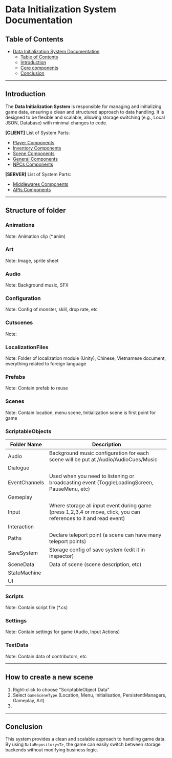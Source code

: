 # Data Initialization System Documentation

## Table of Contents

<!-- TOC -->
* [Data Initialization System Documentation](#data-initialization-system-documentation)
  * [Table of Contents](#table-of-contents)
  * [Introduction](#introduction)
  * [Core components](#core-components)
  * [Conclusion](#conclusion)
<!-- TOC -->

---

## Introduction

The **Data Initialization System** is responsible for managing and initializing game data, ensuring a clean and structured approach to data handling. It is designed to be flexible and scalable, allowing storage switching (e.g., Local JSON, Database) with minimal changes to code.

**[CLIENT]** List of System Parts:
- [Player Components](docs/components/Player.md)
- [Inventory Components](docs/components/Inventory.md)
- [Scene Components](docs/components/Scene.md)
- [General Components](docs/components/General.md)
- [NPCs Components](docs/components/General.md)

**[SERVER]** List of System Parts:
- [Middlewares Components](docs/components/Player.md)
- [APIs Components](docs/components/Inventory.md)
---

## Structure of folder

### Animations

Note: Animation clip (*.anim)

### Art

Note: Image, sprite sheet

### Audio

Note: Background music, SFX

### Configuration

Note: Config of monster, skill, drop rate, etc

### Cutscenes

Note: 

### LocalizationFiles

Note: Folder of localization module (Unity), Chinese, Vietnamese document, everything related to foreign language

### Prefabs

Note: Contain prefab to reuse

### Scenes

Note: Contain location, menu scene, Initialization scene is first point for game

### ScriptableObjects

| Folder Name   | Description                                                                                                       |
|---------------|-------------------------------------------------------------------------------------------------------------------|
| Audio         | Background music configuration for each scene will be put at /Audio/AudioCues/Music                               |
| Dialogue      |                                                                                                                   |
| EventChannels | Used when you need to listening or broadcasting event (ToggleLoadingScreen, PauseMenu, etc)                       |
| Gameplay      |                                                                                                                   |
| Input         | Where storage all input event during game (press 1,2,3,4 or move, click, you can references to it and read event) |
| Interaction   |                                                                                                                   |
| Paths         | Declare teleport point (a scene can have many teleport points)                                                    |
| SaveSystem    | Storage config of save system (edit it in inspector)                                                              |
| SceneData     | Data of scene (scene description, etc)                                                                            |
| StateMachine  |                                                                                                                   |
| UI            |                                                                                                                   |

### Scripts

Note: Contain script file (*.cs)

### Settings

Note: Contain settings for game (Audio, Input Actions)

### TextData

Note: Contain data of contributors, etc

---

## How to create a new scene
1. Right-click to choose "ScriptableObject Data"
2. Select `GameSceneType` (Location, Menu, Initialisation, PersistentManagers, Gameplay, Art)
3. 
---

## Conclusion

This system provides a clean and scalable approach to handling game data. By using `DataRepository<T>`, the game can easily switch between storage backends without modifying business logic.